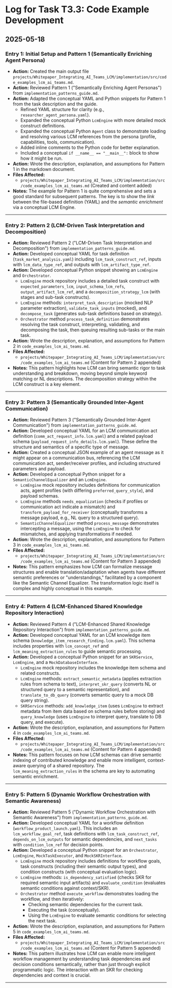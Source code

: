 # Log for Task T3.3: Code Example Development

## 2025-05-18

### Entry 1: Initial Setup and Pattern 1 (Semantically Enriching Agent Persona)
*   **Action:** Created the main output file `projects/Whitepaper_Integrating_AI_Teams_LCM/implementation/src/code_examples_lcm_ai_teams.md`.
*   **Action:** Reviewed Pattern 1 ("Semantically Enriching Agent Personas") from `implementation_patterns_guide.md`.
*   **Action:** Adapted the conceptual YAML and Python snippets for Pattern 1 from the task description and the guide.
    *   Refined YAML structure for clarity (e.g., `researcher_agent_persona.yaml`).
    *   Expanded the conceptual Python `LcmEngine` with more detailed mock construct definitions.
    *   Expanded the conceptual Python `Agent` class to demonstrate loading and resolving various LCM references from the persona (profile, capabilities, tools, communication).
    *   Added inline comments to the Python code for better explanation.
    *   Included a conceptual `if __name__ == "__main__":` block to show how it might be run.
*   **Action:** Wrote the description, explanation, and assumptions for Pattern 1 in the markdown document.
*   **Files Affected:**
    *   `projects/Whitepaper_Integrating_AI_Teams_LCM/implementation/src/code_examples_lcm_ai_teams.md` (Created and content added)
*   **Notes:** The example for Pattern 1 is quite comprehensive and sets a good standard for subsequent patterns. The key is to show the *link* between the file-based definition (YAML) and the *semantic enrichment* via a conceptual LCM Engine.
---
### Entry 2: Pattern 2 (LCM-Driven Task Interpretation and Decomposition)
*   **Action:** Reviewed Pattern 2 ("LCM-Driven Task Interpretation and Decomposition") from `implementation_patterns_guide.md`.
*   **Action:** Developed conceptual YAML for task definition (`task_market_analysis.yaml`) including `lcm_task_construct_ref`, inputs with `lcm_data_type_ref`, and outputs with `lcm_artifact_type_ref`.
*   **Action:** Developed conceptual Python snippet showing an `LcmEngine` and `Orchestrator`.
    *   `LcmEngine` mock repository includes a detailed task construct with `expected_parameters_lcm`, `input_schema_lcm_refs`, `output_artifact_lcm_ref`, and a `decomposition_strategy_lcm` (with stages and sub-task constructs).
    *   `LcmEngine` methods: `interpret_task_description` (mocked NLP parameter extraction), `validate_task_inputs` (mocked), and `decompose_task` (generates sub-task definitions based on strategy).
    *   `Orchestrator` method `process_task_definition` demonstrates resolving the task construct, interpreting, validating, and decomposing the task, then queuing resulting sub-tasks or the main task.
*   **Action:** Wrote the description, explanation, and assumptions for Pattern 2 in `code_examples_lcm_ai_teams.md`.
*   **Files Affected:**
    *   `projects/Whitepaper_Integrating_AI_Teams_LCM/implementation/src/code_examples_lcm_ai_teams.md` (Content for Pattern 2 appended)
*   **Notes:** This pattern highlights how LCM can bring semantic rigor to task understanding and breakdown, moving beyond simple keyword matching or NL descriptions. The decomposition strategy within the LCM construct is a key element.
---
### Entry 3: Pattern 3 (Semantically Grounded Inter-Agent Communication)
*   **Action:** Reviewed Pattern 3 ("Semantically Grounded Inter-Agent Communication") from `implementation_patterns_guide.md`.
*   **Action:** Developed conceptual YAML for an LCM communication act definition (`comm_act_request_info.lcm.yaml`) and a related payload schema (`payload_request_info_details.lcm.yaml`). These define the structure and semantics of a specific type of message.
*   **Action:** Created a conceptual JSON example of an agent message as it might appear on a communication bus, referencing the LCM communication act, sender/receiver profiles, and including structured parameters and payload.
*   **Action:** Developed a conceptual Python snippet for a `SemanticChannelEqualizer` and an `LcmEngine`.
    *   `LcmEngine` mock repository includes definitions for communication acts, agent profiles (with differing `preferred_query_style`), and payload schemas.
    *   `LcmEngine` methods `needs_equalization` (checks if profiles or communication act indicate a mismatch) and `transform_payload_for_receiver` (conceptually transforms a message payload, e.g., NL query to a structured query).
    *   `SemanticChannelEqualizer` method `process_message` demonstrates intercepting a message, using the `LcmEngine` to check for mismatches, and applying transformations if needed.
*   **Action:** Wrote the description, explanation, and assumptions for Pattern 3 in `code_examples_lcm_ai_teams.md`.
*   **Files Affected:**
    *   `projects/Whitepaper_Integrating_AI_Teams_LCM/implementation/src/code_examples_lcm_ai_teams.md` (Content for Pattern 3 appended)
*   **Notes:** This pattern emphasizes how LCM can formalize message structures and enable translation/adaptation when agents have different semantic preferences or "understandings," facilitated by a component like the Semantic Channel Equalizer. The transformation logic itself is complex and highly conceptual in this example.
---
### Entry 4: Pattern 4 (LCM-Enhanced Shared Knowledge Repository Interaction)
*   **Action:** Reviewed Pattern 4 ("LCM-Enhanced Shared Knowledge Repository Interaction") from `implementation_patterns_guide.md`.
*   **Action:** Developed conceptual YAML for an LCM knowledge item schema (`knowledge_item_research_finding.lcm.yaml`). This schema includes properties with `lcm_concept_ref` and `lcm_meaning_extraction_rules` to guide semantic processing.
*   **Action:** Developed a conceptual Python snippet for an `SKRService`, `LcmEngine`, and a `MockDatabaseInterface`.
    *   `LcmEngine` mock repository includes the knowledge item schema and related constructs.
    *   `LcmEngine` methods: `extract_semantic_metadata` (applies extraction rules from schema to text), `interpret_skr_query` (converts NL or structured query to a semantic representation), and `translate_to_db_query` (converts semantic query to a mock DB query string).
    *   `SKRService` methods: `add_knowledge_item` (uses `LcmEngine` to extract metadata from item data based on schema rules before storing) and `query_knowledge` (uses `LcmEngine` to interpret query, translate to DB query, and execute).
*   **Action:** Wrote the description, explanation, and assumptions for Pattern 4 in `code_examples_lcm_ai_teams.md`.
*   **Files Affected:**
    *   `projects/Whitepaper_Integrating_AI_Teams_LCM/implementation/src/code_examples_lcm_ai_teams.md` (Content for Pattern 4 appended)
*   **Notes:** This pattern focuses on how LCM schemas can drive semantic indexing of contributed knowledge and enable more intelligent, context-aware querying of a shared repository. The `lcm_meaning_extraction_rules` in the schema are key to automating semantic enrichment.
---
### Entry 5: Pattern 5 (Dynamic Workflow Orchestration with Semantic Awareness)
*   **Action:** Reviewed Pattern 5 ("Dynamic Workflow Orchestration with Semantic Awareness") from `implementation_patterns_guide.md`.
*   **Action:** Developed conceptual YAML for a workflow definition (`workflow_product_launch.yaml`). This includes an `lcm_workflow_goal_ref`, task definitions with `lcm_task_construct_ref`, `depends_on_lcm_outputs` for semantic dependencies, and `next_tasks` with `condition_lcm_ref` for decision points.
*   **Action:** Developed a conceptual Python snippet for an `Orchestrator`, `LcmEngine`, `MockTaskExecutor`, and `MockSKRInterface`.
    *   `LcmEngine` mock repository includes definitions for workflow goals, task constructs (including their semantic output types), and condition constructs (with conceptual evaluation logic).
    *   `LcmEngine` methods: `is_dependency_satisfied` (checks SKR for required semantic input artifacts) and `evaluate_condition` (evaluates semantic conditions against context/SKR).
    *   `Orchestrator` method `execute_workflow` demonstrates loading the workflow, and then iteratively:
        *   Checking semantic dependencies for the current task.
        *   Executing the task (conceptually).
        *   Using the `LcmEngine` to evaluate semantic conditions for selecting the next task.
*   **Action:** Wrote the description, explanation, and assumptions for Pattern 5 in `code_examples_lcm_ai_teams.md`.
*   **Files Affected:**
    *   `projects/Whitepaper_Integrating_AI_Teams_LCM/implementation/src/code_examples_lcm_ai_teams.md` (Content for Pattern 5 appended)
*   **Notes:** This pattern illustrates how LCM can enable more intelligent workflow management by understanding task dependencies and decision conditions semantically, rather than just through explicit programmatic logic. The interaction with an SKR for checking dependencies and context is crucial.
---